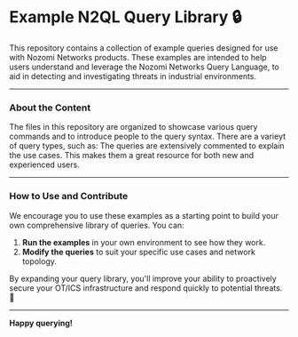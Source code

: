 # Example N2QL Query Library 🔒

This repository contains a collection of example queries designed for use with Nozomi Networks products. These examples are intended to help users understand and leverage the Nozomi Networks Query Language, to aid in detecting and investigating threats in industrial environments.

***

### **About the Content**

The files in this repository are organized to showcase various query commands and to introduce people to the query syntax. There are a varieyt of query types, such as:
The queries are extensively commented to explain the use cases.  This makes them a great resource for both new and experienced users.

***

### **How to Use and Contribute**

We encourage you to use these examples as a starting point to build your own comprehensive library of queries. You can:

1.  **Run the examples** in your own environment to see how they work.
2.  **Modify the queries** to suit your specific use cases and network topology.

By expanding your query library, you'll improve your ability to proactively secure your OT/ICS infrastructure and respond quickly to potential threats. 🚀

***

**Happy querying!**
